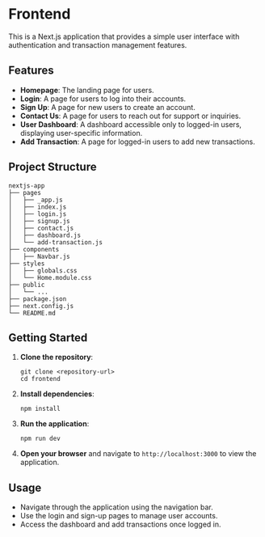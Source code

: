 # Frontend

This is a Next.js application that provides a simple user interface with authentication and transaction management features.

## Features

- **Homepage**: The landing page for users.
- **Login**: A page for users to log into their accounts.
- **Sign Up**: A page for new users to create an account.
- **Contact Us**: A page for users to reach out for support or inquiries.
- **User Dashboard**: A dashboard accessible only to logged-in users, displaying user-specific information.
- **Add Transaction**: A page for logged-in users to add new transactions.

## Project Structure

```
nextjs-app
├── pages
│   ├── _app.js
│   ├── index.js
│   ├── login.js
│   ├── signup.js
│   ├── contact.js
│   ├── dashboard.js
│   └── add-transaction.js
├── components
│   ├── Navbar.js
├── styles
│   ├── globals.css
│   └── Home.module.css
├── public
│   └── ...
├── package.json
├── next.config.js
└── README.md
```

## Getting Started

1. **Clone the repository**:

   ```
   git clone <repository-url>
   cd frontend
   ```

2. **Install dependencies**:

   ```
   npm install
   ```

3. **Run the application**:

   ```
   npm run dev
   ```

4. **Open your browser** and navigate to `http://localhost:3000` to view the application.

## Usage

- Navigate through the application using the navigation bar.
- Use the login and sign-up pages to manage user accounts.
- Access the dashboard and add transactions once logged in.
